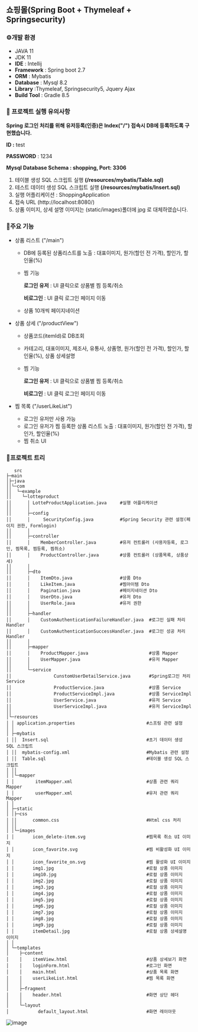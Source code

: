 ## 쇼핑몰(Spring Boot + Thymeleaf + Springsecurity)

### ⚙개발 환경
- JAVA 11
- JDK 11
- **IDE** : Intellij   
- **Framework** : Spring boot 2.7
- **ORM** : Mybatis
- **Database** : Mysql 8.2
- **Library** :Thymeleaf, Springsecurity5, Jquery Ajax
- **Build Tool** : Gradle 8.5

### 🔑 프로젝트 실행 유의사항
**Spring 로그인 처리를 위해 유저등록(인증)은 Index("/") 접속시 DB에 등록하도록 구현했습니다.**

**ID :** test

**PASSWORD** : 1234

**Mysql Database Schema : shopping, Port: 3306**
1. 테이블 생성 SQL 스크립트 실행 
**(/resources/mybatis/Table.sql)**
2. 테스트 데이터 생성 SQL 스크립트 실행
**(/resources/mybatis/Insert.sql)**
3. 실행 어플리케이션 : ShoppingApplication
4. 접속 URL (http://localhost:8080/)
5. 상품 이미지, 상세 설명 이미지는 (static/images)폴더에 jpg 로 대체하였습니다.
  
### 📌주요 기능 
* 상품 리스트 ("/main")

  - DB에 등록된 상품리스트를 노출 : 대표이미지, 원가(할인 전 가격), 할인가, 할인율(%)
  - 찜 기능

    **로그인 유저** : UI 클릭으로 상품별 찜 등록/취소

    **비로그인** : UI 클릭 로그인 페이지 이동
    
  - 상품 10개씩 페이지네이션

* 상품 상세 ("/productView")

  - 상품코드(itemId)로 DB조회
  - 카테고리, 대표이미지, 제조사, 유통사, 상품명, 원가(할인 전 가격), 할인가, 할인율(%), 상품 상세설명
  - 찜 기능

    **로그인 유저** : UI 클릭으로 상품별 찜 등록/취소

    **비로그인** : UI 클릭 로그인 페이지 이동
      
* 찜 목록 ("/userLikeList")

  - 로그인 유저만 사용 가능
  - 로그인 유저가 찜 등록한 상품 리스트 노출 : 대표이미지, 원가(할인 전 가격), 할인가, 할인율(%)
  - 찜 취소 UI
### 🎄프로젝트 트리
```
   src
├─main                                
│├─java
││└─com
││  └─example
││    └─lotteproduct
││      │ LotteProductApplication.java     #실행 어플리케이션
││      │ 
││      ├─config
││      │     SecurityConfig.java          #Spring Security 관련 설정(페이지 권한, Formlogin)
││      │      
││      ├─controller
││      │    MemberController.java         #유저 컨트롤러 (사용자등록, 로그인, 찜목록, 찜등록, 찜취소)
││      │    ProductController.java        #상품 컨트롤러 (상품목록, 상품상세)
││      │      
││      ├─dto
││      │    ItemDto.java                  #상품 Dto
││      │    LikeItem.java                 #찜아이템 Dto
││      │    Pagination.java               #페이지네이션 Dto
││      │    UserDto.java                  #유저 Dto
││      │    UserRole.java                 #유저 권한
││      │      
││      ├─handler
││      │    CustomAuthenticationFailureHandler.java  #로그인 실패 처리 Handler
││      │    CustomAuthenticationSuccessHandler.java  #로그인 성공 처리 Handler
││      │      
││      ├─mapper
││      │    ProductMapper.java                       #상품 Mapper
││      │    UserMapper.java                          #유저 Mapper
││      │      
││      └─service
││                CunstomUserDetailService.java       #Spring로그인 처리 Service
││                ProductService.java                 #상품 Service
││                ProductServiceImpl.java             #상품 ServiceImpl
││                UserService.java                    #유저 Service
││                UserServiceImpl.java                #유저 ServiceImpl
││                      
│└─resources
│ │ application.properties                           #스프링 관련 설정
│ │  
│ ├─mybatis
│ ││  Insert.sql                                     #초기 데이터 생성 SQL 스크립트
│ ││  mybatis-config.xml                             #Mybatis 관련 설정
│ ││  Table.sql                                      #테이블 생성 SQL 스크립트
│ ││  
│ │└─mapper
│ │        itemMapper.xml                            #상품 관련 쿼리 Mapper
│ │        userMapper.xml                            #유저 관련 쿼리 Mapper  
│ │        
│ ├─static
│ │├─css
│ ││      common.css                                 #Html css 처리
│ ││      
│ │└─images
│ │       icon_delete-item.svg                       #찜목록 취소 UI 이미지
│ │       icon_favorite.svg                          #찜 비활성화 UI 이미지
│ │       icon_favorite_on.svg                       #찜 활성화 UI 이미지
│ │       img1.jpg                                   #로컬 상품 이미지
│ │       img10.jpg                                  #로컬 상품 이미지    
│ │       img2.jpg                                   #로컬 상품 이미지
│ │       img3.jpg                                   #로컬 상품 이미지 
│ │       img4.jpg                                   #로컬 상품 이미지
│ │       img5.jpg                                   #로컬 상품 이미지
│ │       img6.jpg                                   #로컬 상품 이미지
│ │       img7.jpg                                   #로컬 상품 이미지
│ │       img8.jpg                                   #로컬 상품 이미지
│ │       img9.jpg                                   #로컬 상품 이미지
│ │       itemDetail.jpg                             #로컬 상품 상세설명 이미지 
│ │          
│ └─templates
│    ├─content
│    │    itemView.html                              #상품 상세보기 화면
│    │    loginForm.html                             #로그인 화면
│    │    main.html                                  #상품 목록 화면
│    │    userLikeList.html                          #찜 목록 화면
│    │      
│    ├─fragment
│    │    header.html                                #화면 상단 헤더
│    │      
│    └─layout
│           default_layout.html                      #화면 레이아웃
```

![image](https://github.com/user-attachments/assets/0e014154-a56f-4125-9b00-cfeb844cc4e8)

